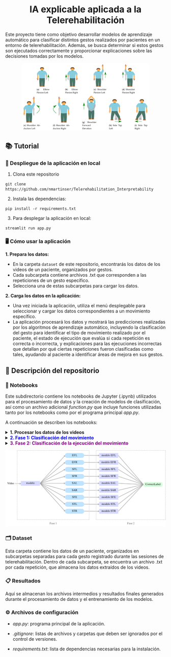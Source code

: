<h1 align="center"> IA explicable aplicada a la Telerehabilitación </h1>

Este proyecto tiene como objetivo desarrollar modelos de aprendizaje automático para clasificar distintos gestos realizados por pacientes en un entorno de telerehabilitación. Además, se busca determinar si estos gestos son ejecutados correctamente y proporcionar explicaciones sobre las decisiones tomadas por los modelos.

<p align="center">
  <img src="/Imagenes/gestures.png" width="400" title="Ejercicios rehabilitación">
</p>

## 📚 Tutorial
### 🚀 Despliegue de la aplicación en local
1. Clona este repositorio
```
git clone https://github.com/nmartinser/Telerehabilitation_Interpretability
```
2. Instala las dependencias:
```
pip install -r requirements.txt
```
3. Para desplegar la aplicación en local:
```
streamlit run app.py
```

### 🖥️ Cómo usar la aplicación
**1. Prepara los datos:**

* En la carpeta `dataset` de este repositorio, encontrarás los datos de los videos de un paciente, organizados por gestos.
* Cada subcarpeta contiene archivos .txt que corresponden a las repeticiones de un gesto específico.
* Selecciona una de estas subcarpetas para cargar los datos.

**2. Carga los datos en la aplicación:**

* Una vez iniciada la aplicación, utiliza el menú desplegable para seleccionar y cargar los datos correspondientes a un movimiento específico.
* La aplicación procesará los datos y mostrará las predicciones realizadas por los algoritmos de aprendizaje automático, incluyendo la clasificación del gesto para identificar el tipo de movimiento realizado por el paciente, el estado de ejecución que evalúa si cada repetición es correcta o incorrecta, y explicaciones para las ejecuciones incorrectas que detallan por qué ciertas repeticiones fueron clasificadas como tales, ayudando al paciente a identificar áreas de mejora en sus gestos.

## 📁 Descripción del repositorio

### 📓 Notebooks

Este subdirectorio contiene los notebooks de Jupyter (.ipynb) utilizados para el procesamiento de datos y la creación de modelos de clasificación, así como un archivo adicional *function.py* que incluye funciones utilizadas tanto por los notebooks como por el programa principal *app.py*.

A continuación se describen los notebooks:

<details>
<summary><span style="font-weight:bold;">1. Procesar los datos de los videos</span></summary>
  
* **Descripción**: Este notebook procesa archivos de datos de video en formato crudo, extrayendo información esencial sobre cada grabación, como la ID del sujeto, el número de repetición, la precisión del gesto, y la posición de los puntos clave del cuerpo. Seguidamente calcula el ángulo entre disintos puntos del cuepro, y por último se realizan cálculos estadísticos (mínimo, máximo, desviación estándar, media, etc.) sobre los ángulos.  
* **Salida**: Genera tres archivos CSV:
  - `raw_pacientes.csv`: Contiene información detallada sobre cada grabación.
  - `angles.csv`: Incluye ángulos calculados entre keypoints.
  - `medidasPerRepetition.csv`: contiene una fila por repetición y gesto, que incluye estadísticas para cada ángulo calculado.

</details>

<details><summary><span style="color:blue; font-weight:bold;">2. Fase 1: Clasificación del movimiento</span></summary>

* **Descripción**: Implementa, entrena y evalúa modelos de clasificación para identificar el tipo de gesto realizado por el paciente. 
* **Salida**: `modelo_fase1_copy.sav` Archivo que guarda el pipeline completo de clasificación entrenado, compuesto por:
  - Selección de variables: Utilizando `SelectKBest`.
  - Modelo de clasificación: Algoritmo de aprendizaje automático para predecir el tipo de movimiento.
</details>

<details><summary><span style="color:purple; font-weight:bold;">3. Fase 2: Clasificación de la ejecución del movimiento</span></summary>

* **Descripción**: Para cada gesto identificado en la Fase 1, se desarrollan modelos de clasificación específicos para determinar si cada repetición es ejecutada de manera correcta o incorrecta.
* **Salida**: Nueve archivos `.sav`, uno para cada gesto, que almacenan el pipeline completo de clasificación entrenado, incluyendo tanto el preprocesamiento como el modelo final.
  
</details>

<p align="center">
  <img src="/Imagenes/esquema_modelos.png" width="600" title="Esquema fases">
</p>

### 🗂️ Dataset

Esta carpeta contiene los datos de un paciente, organizados en subcarpetas separadas para cada gesto registrado durante las sesiones de telerehabilitación. Dentro de cada subcarpeta, se encuentra un archivo .txt por cada repetición, que almacena los datos extraídos de los videos.

### 📋 Resultados
Aquí se almacenan los archivos intermedios y resultados finales generados durante el procesamiento de datos y el entrenamiento de los modelos.

### ⚙️ Archivos de configuración

* *app.py*: programa principal de la aplicación.
 
* *.gitignore*: listas de archivos y carpetas que deben ser ignorados por el control de versiones.

* *requirements.txt*: lista de dependencias necesarias para la instalación.
